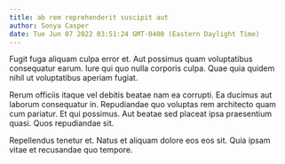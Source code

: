 ```yaml
---
title: ab rem reprehenderit suscipit aut
author: Sonya Casper
date: Tue Jun 07 2022 03:51:24 GMT-0400 (Eastern Daylight Time)
---
```

Fugit fuga aliquam culpa error et. Aut possimus quam voluptatibus consequatur earum. Iure qui quo nulla corporis culpa. Quae quia quidem nihil ut voluptatibus aperiam fugiat.

 Rerum officiis itaque vel debitis beatae nam ea corrupti. Ea ducimus aut laborum consequatur in. Repudiandae quo voluptas rem architecto quam cum pariatur. Et qui possimus. Aut beatae sed placeat ipsa praesentium quasi. Quos repudiandae sit.

 Repellendus tenetur et. Natus et aliquam dolore eos eos sit. Quia ipsam vitae et recusandae quo tempore.